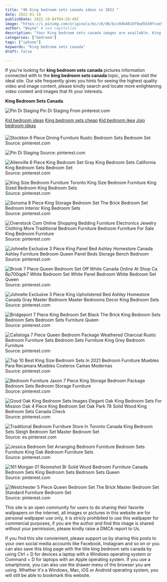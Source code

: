 ```yaml
---
title: "46 King bedroom sets canada ideas in 2022 "
date: 2022-01-19
publishDate: 2022-10-04T04:28:49Z
image: "https://i.pinimg.com/originals/bc/c0/d6/bcc0d64018f9ad5549fcee5fc7a34ba5.jpg"
author: "Wayne" # use capitalize
description: "Your King bedroom sets canada images are available. King bedroom sets canada are a topic that is being searched for and liked by netizens now. You can Find and Download the King bedroom sets canada files here. Find and Download all royalty-free images."
categories: ["bedroom"]
tags: ["iphone"]
keywords: "King bedroom sets canada"
draft: false

---
```


If you're looking for **king bedroom sets canada** pictures information connected with to the **king bedroom sets canada** topic, you have visit the ideal  site.  Our site frequently  gives you  hints  for seeing  the highest  quality video and image  content, please kindly search and locate more enlightening video content and images  that fit your interests.

**King Bedroom Sets Canada**. 

![Pin Di Staging](https://i.pinimg.com/736x/75/91/00/759100708d84e84b38ee9ac26167a2ec.jpg "Pin Di Staging")
Pin Di Staging From pinterest.com

[Kid bedroom ideas](/kid-bedroom-ideas/)
[King bedroom sets cheap](/king-bedroom-sets-cheap/)
[Kid bedroom ikea](/kid-bedroom-ikea/)
[Jojo bedroom ideas](/jojo-bedroom-ideas/)



### 

 


![Stockton 6 Piece Dining Furniture Rustic Bedroom Sets Bedroom Set](https://i.pinimg.com/originals/c0/94/b1/c094b194a852dd822c60b5f79d586c3d.png "Stockton 6 Piece Dining Furniture Rustic Bedroom Sets Bedroom Set")
Source: pinterest.com

 

![Pin Di Staging](https://i.pinimg.com/736x/75/91/00/759100708d84e84b38ee9ac26167a2ec.jpg "Pin Di Staging")
Source: pinterest.com

 

![Allenville 6 Piece King Bedroom Set Gray King Bedroom Sets California King Bedroom Sets Bedroom Set](https://i.pinimg.com/474x/40/68/66/406866aa6649e38a83490357c821d18e.jpg "Allenville 6 Piece King Bedroom Set Gray King Bedroom Sets California King Bedroom Sets Bedroom Set")
Source: pinterest.com

 

![King Size Bedroom Furniture Toronto King Size Bedroom Furniture King Sized Bedroom King Bedroom Sets](https://i.pinimg.com/474x/50/e7/4b/50e74bd752589b9ddbe8be6e80f1a00f.jpg "King Size Bedroom Furniture Toronto King Size Bedroom Furniture King Sized Bedroom King Bedroom Sets")
Source: pinterest.com

 

![Sonoma 8 Piece King Storage Bedroom Set The Brick Bedroom Set Bedroom Interior King Bedroom Sets](https://i.pinimg.com/originals/5f/eb/8b/5feb8baf7c28f4632c26b060f4590112.jpg "Sonoma 8 Piece King Storage Bedroom Set The Brick Bedroom Set Bedroom Interior King Bedroom Sets")
Source: pinterest.com

 

![Overstock Com Online Shopping Bedding Furniture Electronics Jewelry Clothing More Traditional Bedroom Furniture Bedroom Furniture For Sale King Bedroom Furniture](https://i.pinimg.com/736x/3f/b9/97/3fb997a6d759aee4a42e4bd380a0a171.jpg "Overstock Com Online Shopping Bedding Furniture Electronics Jewelry Clothing More Traditional Bedroom Furniture Bedroom Furniture For Sale King Bedroom Furniture")
Source: pinterest.com

 

![Johnelle Exclusive 3 Piece King Panel Bed Ashley Homestore Canada Ashley Furniture Bedroom Queen Panel Beds Storage Bench Bedroom](https://i.pinimg.com/originals/ce/1b/3a/ce1b3a09c8b8bb3894fd896352293fc5.jpg "Johnelle Exclusive 3 Piece King Panel Bed Ashley Homestore Canada Ashley Furniture Bedroom Queen Panel Beds Storage Bench Bedroom")
Source: pinterest.com

 

![Brook 7 Piece Queen Bedroom Set Off White Canada Online At Shop Ca Bp700qpk7 White Bedroom Set White Panel Bedroom White Bedroom Set Queen](https://i.pinimg.com/originals/a7/1d/8b/a71d8b5df08ae5d0b40396fe229fde44.jpg "Brook 7 Piece Queen Bedroom Set Off White Canada Online At Shop Ca Bp700qpk7 White Bedroom Set White Panel Bedroom White Bedroom Set Queen")
Source: pinterest.com

 

![Johnelle Exclusive 3 Piece King Upholstered Bed Ashley Homestore Canada Gray Master Bedroom Master Bedrooms Decor King Bedroom Sets](https://i.pinimg.com/736x/7b/3d/a0/7b3da0cba4ff76a35f2709ecdf8afdd8.jpg "Johnelle Exclusive 3 Piece King Upholstered Bed Ashley Homestore Canada Gray Master Bedroom Master Bedrooms Decor King Bedroom Sets")
Source: pinterest.com

 

![Bridgeport 7 Piece King Bedroom Set Black The Brick King Bedroom Sets Bedroom Sets Bedroom Sets Furniture Queen](https://i.pinimg.com/originals/9c/f7/2a/9cf72ae88662bc7d9aeabb6321b2c236.jpg "Bridgeport 7 Piece King Bedroom Set Black The Brick King Bedroom Sets Bedroom Sets Bedroom Sets Furniture Queen")
Source: pinterest.com

 

![Calistoga 7 Piece Queen Bedroom Package Weathered Charcoal Rustic Bedroom Furniture Sets Bedroom Sets Furniture King Grey Bedroom Furniture](https://i.pinimg.com/originals/ea/35/05/ea3505c36ef2fc475ecfc8bda48d684c.jpg "Calistoga 7 Piece Queen Bedroom Package Weathered Charcoal Rustic Bedroom Furniture Sets Bedroom Sets Furniture King Grey Bedroom Furniture")
Source: pinterest.com

 

![Top 10 Best King Size Bedroom Sets In 2021 Bedroom Furniture Muebles Para Recamara Muebles Costeros Camas Modernas](https://i.pinimg.com/originals/88/c5/f8/88c5f835ffc120172c3d4b5bafca0a5b.jpg "Top 10 Best King Size Bedroom Sets In 2021 Bedroom Furniture Muebles Para Recamara Muebles Costeros Camas Modernas")
Source: pinterest.com

 

![Bedroom Furniture Jaxon 7 Piece King Storage Bedroom Package Bedroom Sets Bedroom Storage Furniture](https://i.pinimg.com/originals/ab/36/78/ab3678ad4abad8911a464a587dcdc6ab.jpg "Bedroom Furniture Jaxon 7 Piece King Storage Bedroom Package Bedroom Sets Bedroom Storage Furniture")
Source: pinterest.com

 

![Good Oak King Bedroom Sets Images Elegant Oak King Bedroom Sets For Mission Oak 4 Piece King Bedroom Set Oak Park 78 Solid Wood King Bedroom Sets Canada Check](https://i.pinimg.com/originals/ce/53/2f/ce532f9299cbd31dbbd52a72666452a3.jpg "Good Oak King Bedroom Sets Images Elegant Oak King Bedroom Sets For Mission Oak 4 Piece King Bedroom Set Oak Park 78 Solid Wood King Bedroom Sets Canada Check")
Source: pinterest.com

 

![Traditional Bedroom Furniture Store In Toronto Canada King Bedroom Sets Sleigh Bedroom Set Master Bedroom Set](https://i.pinimg.com/originals/8c/b5/32/8cb53266633b5b8c12d4cc64e4bec053.jpg "Traditional Bedroom Furniture Store In Toronto Canada King Bedroom Sets Sleigh Bedroom Set Master Bedroom Set")
Source: es.pinterest.com

 

![Jessica Bedroom Set Arranging Bedroom Furniture Bedroom Sets Furniture King Oak Bedroom Furniture Sets](https://i.pinimg.com/736x/a6/8c/ec/a68cecf41f1ef904c0814df36b3aacaa.jpg "Jessica Bedroom Set Arranging Bedroom Furniture Bedroom Sets Furniture King Oak Bedroom Furniture Sets")
Source: pinterest.com

 

![161 Morgan 01 Roomshot Br Solid Wood Bedroom Furniture Canada Bedroom Sets King Bedroom Sets Bedroom Sets Queen](https://i.pinimg.com/736x/82/34/81/82348135c6fbe01bd2ffab741df45af9--king-bedroom-sets-queen-bedroom.jpg "161 Morgan 01 Roomshot Br Solid Wood Bedroom Furniture Canada Bedroom Sets King Bedroom Sets Bedroom Sets Queen")
Source: pinterest.com

 

![Westchester 5 Piece Queen Bedroom Set The Brick Master Bedroom Set Standard Furniture Bedroom Set](https://i.pinimg.com/originals/bc/c0/d6/bcc0d64018f9ad5549fcee5fc7a34ba5.jpg "Westchester 5 Piece Queen Bedroom Set The Brick Master Bedroom Set Standard Furniture Bedroom Set")
Source: pinterest.com

 

This site is an open community for users to do sharing their favorite wallpapers on the internet, all images or pictures in this website are for personal wallpaper use only, it is stricly prohibited to use this wallpaper for commercial purposes, if you are the author and find this image is shared without your permission, please kindly raise a DMCA report to Us.

If you find this site convienient, please support us by sharing this posts to your own social media accounts like Facebook, Instagram and so on or you can also save this blog page with the title king bedroom sets canada by using Ctrl + D for devices a laptop with a Windows operating system or Command + D for laptops with an Apple operating system. If you use a smartphone, you can also use the drawer menu of the browser you are using. Whether it's a Windows, Mac, iOS or Android operating system, you will still be able to bookmark this website.
